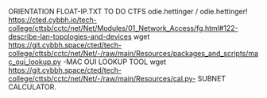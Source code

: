 ORIENTATION
FLOAT-IP.TXT TO DO CTFS 
odie.hettinger / odie.hettinger!
https://cted.cybbh.io/tech-college/cttsb/cctc/net/Net/Modules/01_Network_Access/fg.html#122-describe-lan-topologies-and-devices
wget https://git.cybbh.space/cted/tech-college/cttsb/cctc/net/Net/-/raw/main/Resources/packages_and_scripts/mac_oui_lookup.py -MAC OUI LOOKUP TOOL
wget https://git.cybbh.space/cted/tech-college/cttsb/cctc/net/Net/-/raw/main/Resources/cal.py- SUBNET CALCULATOR.

